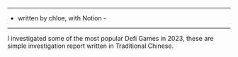---------------------------------
- written by chloe, with Notion -
---------------------------------

I investigated some of the most popular Defi Games in 2023, these are simple investigation report written in Traditional Chinese.

